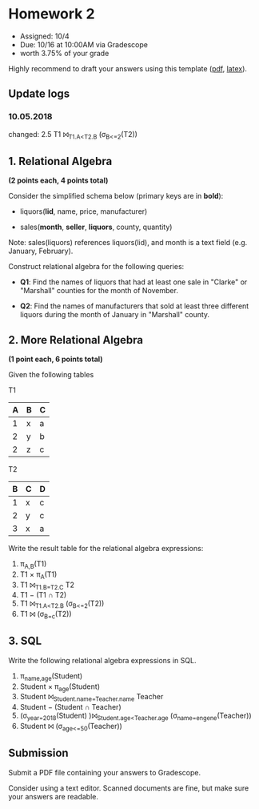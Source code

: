 # Homework 2

* Assigned: 10/4
* Due: 10/16 at 10:00AM via Gradescope
* worth 3.75% of your grade 

Highly recommend to draft your answers using this template ([pdf](hw2_template.pdf), [latex](hw2_template.tex)).

## Update logs
### 10.05.2018
changed: 2.5 T1 ⨝<sub>T1.A&lt;T2.B</sub> (σ<sub>B&lt;=2</sub>(T2))

## 1. Relational Algebra

**(2 points each, 4 points total)**

Consider the simplified schema below (primary keys are in **bold**):

* liquors(**lid**, name, price, manufacturer)
  
* sales(**month**, **seller**, **liquors**, county, quantity)

Note: sales(liquors) references liquors(lid), and month is a text field (e.g. January, February).

Construct relational algebra for the following queries:

* **Q1**: Find the names of liquors that had at least one sale in "Clarke" or "Marshall" counties for the month of November.

* **Q2**: Find the names of manufacturers that sold at least three different liquors during the month of January in "Marshall" county.



## 2. More Relational Algebra

**(1 point each, 6 points total)**

Given the following tables


T1

|A | B | C |  
|---|---|---|
|1 | x | a |
|2 | y | b |
|2 | z | c | 

T2

B | C | D
---|---|---
1 | x | c
2 | y | c
3 | x | a


Write the result table for the relational algebra expressions:


1. π<sub>A,B</sub>(T1)
2. T1 × π<sub>A</sub>(T1)
3. T1 ⨝<sub>T1.B=T2.C</sub> T2 
4. T1 − (T1 ∩ T2)
5. T1 ⨝<sub>T1.A&lt;T2.B</sub> (σ<sub>B&lt;=2</sub>(T2))
6. T1 ⨝ (σ<sub>B=c</sub>(T2))

## 3. SQL
Write the following relational algebra expressions in SQL. 

1. π<sub>name,age</sub>(Student)
2. Student × π<sub>age</sub>(Student)
3. Student ⨝<sub>Student.name=Teacher.name</sub> Teacher 
4. Student − (Student ∩ Teacher)
5. (σ<sub>year=2018</sub>(Student) )⨝<sub>Student.age&lt;Teacher.age</sub> (σ<sub>name=engene</sub>(Teacher))
6. Student ⨝ (σ<sub>age&lt;=50</sub>(Teacher))


## Submission

Submit a PDF file containing your answers to Gradescope.

Consider using a text editor. Scanned documents are fine, but make sure your answers are readable.

